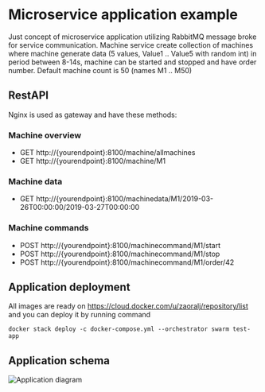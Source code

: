# Microservice application example
 
Just concept of microservice application utilizing RabbitMQ message broke for service communication.
Machine service create collection of machines where machine generate data (5 values, Value1 .. Value5 with random int) in period between 8-14s, machine can be started and stopped and have order number. Default machine count is 50 (names M1 .. M50)

## RestAPI
Nginx is used as gateway and have these methods:

### Machine overview
- GET http://{yourendpoint}:8100/machine/allmachines
- GET http://{yourendpoint}:8100/machine/M1

### Machine data
- GET http://{yourendpoint}:8100/machinedata/M1/2019-03-26T00:00:00/2019-03-27T00:00:00

### Machine commands
- POST http://{yourendpoint}:8100/machinecommand/M1/start
- POST http://{yourendpoint}:8100/machinecommand/M1/stop
- POST http://{yourendpoint}:8100/machinecommand/M1/order/42

## Application deployment
All images are ready on https://cloud.docker.com/u/zaoralj/repository/list and you can deploy it by running command
```console
docker stack deploy -c docker-compose.yml --orchestrator swarm test-app
```
## Application schema
![Application diagram](https://github.com/ZaoralJ/microservice-app-example/blob/master/AppSchema.png)
